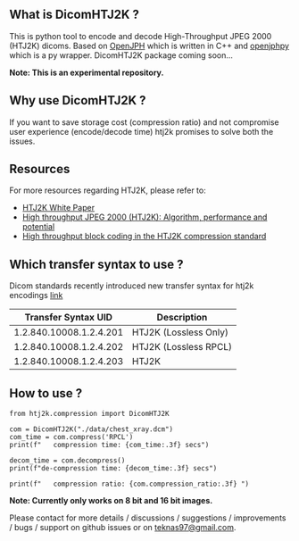 
## What is DicomHTJ2K ?
This is python tool to encode and decode High-Throughput JPEG 2000 (HTJ2K) dicoms. Based on [OpenJPH](https://github.com/aous72/OpenJPH) which is written in C++ and [openjphpy](https://github.com/UM2ii/openjphpy) which is a py wrapper. DicomHTJ2K package coming soon...


**Note: This is an experimental repository.**

## Why use DicomHTJ2K ?
If you want to save storage cost (compression ratio) and not compromise user experience (encode/decode time) htj2k promises to solve both the issues.


## Resources

For more resources regarding HTJ2K, please refer to:
- [HTJ2K White Paper](http://ds.jpeg.org/whitepapers/jpeg-htj2k-whitepaper.pdf)
- [High throughput JPEG 2000 (HTJ2K): Algorithm, performance and potential](https://htj2k.com/wp-content/uploads/white-paper.pdf)
- [High throughput block coding in the HTJ2K compression standard](http://kakadusoftware.com/wp-content/uploads/icip2019.pdf) 



## Which transfer syntax to use ?
Dicom standards recently introduced new transfer syntax for htj2k encodings [link](https://dicom.nema.org/medical/dicom/current/output/html/part05.html#sect_8.2.14)

| Transfer Syntax UID            | Description                      | 
|---------------------------------|----------------------------------|
| 1.2.840.10008.1.2.4.201          | HTJ2K (Lossless Only)            |
| 1.2.840.10008.1.2.4.202          | HTJ2K (Lossless RPCL)            |
| 1.2.840.10008.1.2.4.203          | HTJ2K                            |


## How to use ?

```
from htj2k.compression import DicomHTJ2K

com = DicomHTJ2K("./data/chest_xray.dcm")
com_time = com.compress('RPCL')
print(f"   compression time: {com_time:.3f} secs")

decom_time = com.decompress()
print(f"de-compression time: {decom_time:.3f} secs")

print(f"   compression ratio: {com.compression_ratio:.3f} ")
```

**Note: Currently only works on 8 bit and 16 bit images.**

Please contact for more details / discussions / suggestions / improvements / bugs / support on github issues or on teknas97@gmail.com. 
